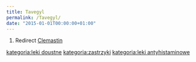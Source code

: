 ```yaml
---
title: Tavegyl
permalink: /Tavegyl/
date: "2015-01-01T00:00:00+01:00"
---
```


1.  Redirect [Clemastin](/atopedia/Clemastin "wikilink")

[kategoria:leki doustne](/atopedia/kategoria:leki_doustne "wikilink") [kategoria:zastrzyki](/atopedia/kategoria:zastrzyki "wikilink") [kategoria:leki antyhistaminowe](/atopedia/kategoria:leki_antyhistaminowe "wikilink")
